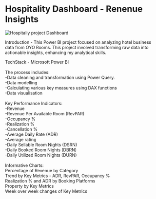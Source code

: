 # Hospitality Dashboard - Renenue Insights

![Hospitaliy project Dashboard](https://github.com/user-attachments/assets/881a42b6-c337-438c-99c9-9621df2aa035)

Introduction - This Power BI project focused on analyzing hotel business data from OYO Rooms. This project involved transforming raw data into actionable insights, enhancing my analytical skills.</br>

TechStack - Microsoft Power BI</br>
</br>
The process includes:</br>
-Data cleaning and transformation using Power Query.</br>
-Data modelling</br>
-Calculating various key measures using DAX functions</br>
-Data visualisation</br>
</br>
Key Performance Indicators:</br>
-Revenue</br>
-Revenue Per Available Room (RevPAR)</br>
-Occupancy %</br>
-Realization %</br>
-Cancellation %</br>
-Average Daily Rate (ADR)</br>
-Average rating</br>
-Daily Sellable Room Nights (DSRN)</br>
-Daily Booked Room Nights (DBRN)</br>
-Daily Utilized Room Nights (DURN)</br>
</br>
Informative Charts:</br>
Percentage of Revenue by Category</br>
Trend by Key Metrics - ADR, RevPAR, Occupancy %</br>
Realization % and ADR by Booking Platforms</br>
Property by Key Metrics</br>
Week over week changes of Key Metrics</br>
